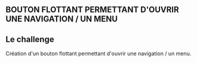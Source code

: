 ## BOUTON FLOTTANT PERMETTANT D'OUVRIR UNE NAVIGATION / UN MENU

## Le challenge

Création d'un bouton flottant permettant d'ouvrir une navigation / un menu.
